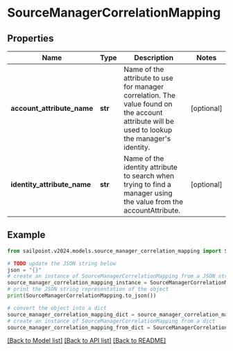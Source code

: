 # SourceManagerCorrelationMapping


## Properties

Name | Type | Description | Notes
------------ | ------------- | ------------- | -------------
**account_attribute_name** | **str** | Name of the attribute to use for manager correlation. The value found on the account attribute will be used to lookup the manager&#39;s identity. | [optional] 
**identity_attribute_name** | **str** | Name of the identity attribute to search when trying to find a manager using the value from the accountAttribute. | [optional] 

## Example

```python
from sailpoint.v2024.models.source_manager_correlation_mapping import SourceManagerCorrelationMapping

# TODO update the JSON string below
json = "{}"
# create an instance of SourceManagerCorrelationMapping from a JSON string
source_manager_correlation_mapping_instance = SourceManagerCorrelationMapping.from_json(json)
# print the JSON string representation of the object
print(SourceManagerCorrelationMapping.to_json())

# convert the object into a dict
source_manager_correlation_mapping_dict = source_manager_correlation_mapping_instance.to_dict()
# create an instance of SourceManagerCorrelationMapping from a dict
source_manager_correlation_mapping_from_dict = SourceManagerCorrelationMapping.from_dict(source_manager_correlation_mapping_dict)
```
[[Back to Model list]](../README.md#documentation-for-models) [[Back to API list]](../README.md#documentation-for-api-endpoints) [[Back to README]](../README.md)


